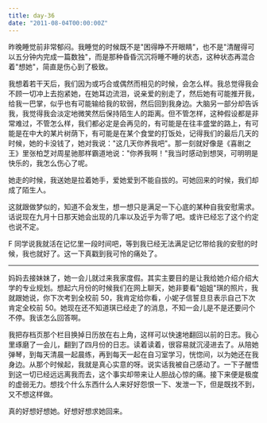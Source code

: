 ```yaml
---
title: day-36
date: "2011-08-04T00:00:00Z"
---
```


昨晚睡觉前非常郁闷。我睡觉的时候既不是"困得睁不开眼睛"，也不是"清醒得可以五分钟内完成一篇数独"，而是那种昏昏沉沉将睡不睡的状态，这种状态再混合着"想她"，简直是伤心到了极致。

我想着若干天后，我们因为或巧合或偶然而相见的时候，会怎么样。我总觉得我会不顾一切冲上去抱紧她，在她耳边流泪，说亲爱的别走了，然后她有可能推开我，给我一巴掌，似乎也有可能输给我的软弱，然后回到我身边。大脑另一部分却告诉我，我觉得我会淡定地微笑然后保持陌生人的距离。但不管怎样，这种假设都是非常难过，不管怎么样，我们都必定是会再见的，有可能是在往丰盛堂的路上，有可能是在中大的某片树荫下，有可能是在某个食堂的打饭处，记得我们的最后几天的时候，她的卡没钱了，她对我说："这几天你养我吧"。那一刻就好像是《喜剧之王》里张柏芝对周星驰那样霸道地说："你养我啊！"我当时感动到想哭，可明明是快乐的，我怎么伤心了呢。

她走的时候，我送她是拉着她手，爱她爱到不能自拔的。可她回来的时候，我们却成了陌生人。

这就跟做梦似的，知道不会发生，想一想只是满足一下心底的某种自我安慰需求。话说现在九月十日那天她会出现的几率以及近乎为零了吧。或许已经忘了这个约定也说不定。

F 同学说我就活在记忆里一段时间吧，等到我已经无法满足记忆带给我的安慰的时候，我也就好了。这一下真戳到我可怜的痛处了。

---

妈妈去接妹妹了，她一会儿就过来我家度假。其实主要目的是让我给她介绍介绍大学的专业规划。想起六月份的时候我们在网上聊天，她非要看"姐姐"琪的照片，我就跟她说，你下次考到全校前 50，我肯定给你看，小妮子信誓旦旦表示自己下次肯定全校前 50。她现在还不知道琪已经走了的消息，不知一会儿是不是还要问个不停。我该怎么回答啊。

我把存档页那个栏目换掉日历放在右上角，这样可以快速地翻回以前的日志。我心里琢磨了一会儿，翻到了四月份的日志。读着读着，很容易就沉浸进去了。从陪她弹琴，到每天清晨一起晨练，再到每天一起在自习室学习，恍惚间，以为她还在我身边。从那个时候起，我就是真心实意的呀。说实话我被自己感动了。一下子醒悟到这一切已经远远离我而去，这个事实却带来让人胆战心惊的痛。接下来便是极度的虚弱无力。想找个什么东西什么人来好好怨恨一下、发泄一下，但是既找不到，又不想这样做。

真的好想好想她。好想好想求她回来。

